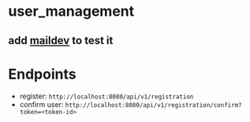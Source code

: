 # user_management
## add [maildev](https://github.com/maildev/maildev) to test it
# Endpoints
- register: ```http://localhost:8080/api/v1/registration```
- confirm user: ```http://localhost:8080/api/v1/registration/confirm?token=<token-id>```
